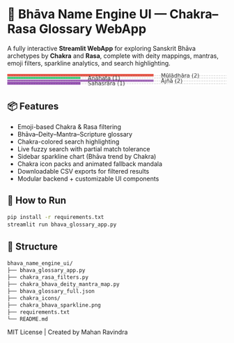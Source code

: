 
# 🌺 Bhāva Name Engine UI — Chakra–Rasa Glossary WebApp

A fully interactive **Streamlit WebApp** for exploring Sanskrit Bhāva archetypes by **Chakra** and **Rasa**, complete with deity mappings, mantras, emoji filters, sparkline analytics, and search highlighting.

![Chakra Sparkline](./chakra_bhava_sparkline.png)

## 📦 Features

- Emoji-based Chakra & Rasa filtering  
- Bhāva–Deity–Mantra–Scripture glossary  
- Chakra-colored search highlighting  
- Live fuzzy search with partial match tolerance  
- Sidebar sparkline chart (Bhāva trend by Chakra)  
- Chakra icon packs and animated fallback mandala  
- Downloadable CSV exports for filtered results  
- Modular backend + customizable UI components

## 🚀 How to Run

```bash
pip install -r requirements.txt
streamlit run bhava_glossary_app.py
```

## 📁 Structure

```
bhava_name_engine_ui/
├── bhava_glossary_app.py
├── chakra_rasa_filters.py
├── chakra_bhava_deity_mantra_map.py
├── bhava_glossary_full.json
├── chakra_icons/
├── chakra_bhava_sparkline.png
├── requirements.txt
└── README.md
```

MIT License | Created by Mahan Ravindra
